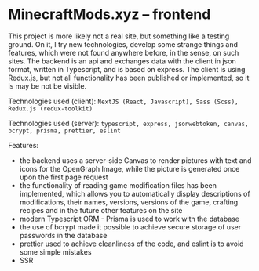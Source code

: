 # MinecraftMods.xyz – frontend
This project is more likely not a real site, but something like a testing ground. On it, I try new technologies, develop some strange things and features, which were not found anywhere before, in the sense, on such sites. The backend is an api and exchanges data with the client in json format, written in Typescript, and is based on express. The client is using Redux.js, but not all functionality has been published or implemented, so it is may be not be visible.

Technologies used (client):
`NextJS (React, Javascript), Sass (Scss), Redux.js (redux-toolkit)`

Technologies used (server):
`typescript, express, jsonwebtoken, canvas, bcrypt, prisma, prettier, eslint`

Features:
- the backend uses a server-side Canvas to render pictures with text and icons for the OpenGraph Image, while the picture is generated once upon the first page request
- the functionality of reading game modification files has been implemented, which allows you to automatically display descriptions of modifications, their names, versions, versions of the game, crafting recipes and in the future other features on the site
- modern Typescript ORM - Prisma is used to work with the database
- the use of bcrypt made it possible to achieve secure storage of user passwords in the database
- prettier used to achieve cleanliness of the code, and eslint is to avoid some simple mistakes
- SSR
